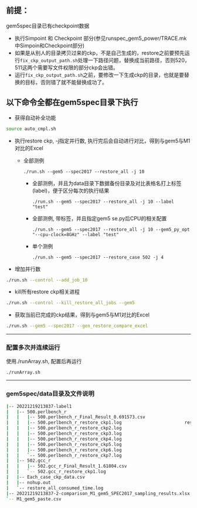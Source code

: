 ## 前提：

gem5spec目录已有checkpoint数据

- 执行Simpoint 和 Checkpoint 部分(参见runspec_gem5_power/TRACE.mk中Simpoin和Checkpoint部分)
- 如果是从别人的目录拷贝过来的ckp，不是自己生成的，restore之前要预先运行`fix_ckp_output_path.sh`处理一下路径问题，替换成当前路径，否则520，511这两个需要写文件权限的部分ckp会出错。
- 运行`fix_ckp_output_path.sh`之前，要修改一下生成ckp的目录，也就是要替换的目标，否则错了就不能替换成功了。

## 以下命令全都在gem5spec目录下执行

- 获得自动补全功能

```bash
source auto_cmpl.sh
```


- 执行restore ckp, -j指定并行数, 执行完后会自动进行对比，得到与gem5与M1对比的Excel
    - 全部测例

      ```shell
      ./run.sh --gem5 --spec2017 --restore_all -j 10
      ```

        - 全部测例，并且为data目录下数据备份目录及对比表格名打上标签(label)，便于区分每次的执行结果

          ```shell
          ./run.sh --gem5 --spec2017 --restore_all -j 10 --label "test"
          ```
        - 全部测例, 带标签，并且指定gem5 se.py后CPU的相关配置

          ```shell
          ./run.sh --gem5 --spec2017 --restore_all -j 10 --gem5_py_opt "--cpu-clock=8GHz" --label "test"
          ```

        - 单个测例

          ```shell
          ./run.sh --gem5 --spec2017 --restore_case 502 -j 4
          ```

- 增加并行数

```bash
./run.sh --control --add_job_10
```

- kill所有restore ckp相关进程

```bash
./run.sh --control --kill_restore_all_jobs --gem5
```

- 获取当前已完成的ckp结果，得到与gem5与M1对比的Excel

```bash
./run.sh --gem5 --spec2017 --gen_restore_compare_excel
```

---


### 配置多次并连续运行
使用./runArray.sh, 配置后再运行
```shell
./runArray.sh
```

---

### gem5spec/data目录及文件说明

```bash
|-- 20221219213837-label1        															按日期-标签(label)备份的结果
|   |-- 500.perlbench_r
|   |   |-- 500.perlbench_r_Final_Result_0.691573.csv					restore 的测例CPI数据汇总，文件名中的数字代表ckp加权CPI之和
|   |   |-- 500.perlbench_r_restore_ckp1.log            			restore 的每个ckp的日志
|   |   |-- 500.perlbench_r_restore_ckp2.log
|   |   |-- 500.perlbench_r_restore_ckp3.log
|   |   |-- 500.perlbench_r_restore_ckp4.log
|   |   |-- 500.perlbench_r_restore_ckp5.log
|   |   |-- 500.perlbench_r_restore_ckp6.log
|   |   `-- 500.perlbench_r_restore_ckp7.log									
|   |-- 502.gcc_r
|   |   |-- 502.gcc_r_Final_Result_1.61804.csv								
|   |   `-- 502.gcc_r_restore_ckp1.log
|   |-- Each_case_ckp_data.csv																gem5的中间数据(不可删除)，汇总所有测例的所有ckp数据，用于生成对比表格
|   |-- nohup.out																							run.sh的运行过程记录
|   `-- restore_all_consumed_time.log													每次restore ckp的时间记录
|-- 20221219213837-2-comparison_M1_gem5_SPEC2017_sampling_results.xlsx			最终结果gem5 ckp metrics 对比表格
`-- M1_gem5_paste.csv																					M1的中间数据(不可删除)，汇总所有测例的所有ckp数据，用于生成对比表格
```

